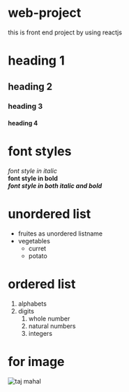 # web-project
this is front end project by using reactjs
# heading 1
## heading 2
### heading 3
#### heading 4
# font styles
*font style in italic*  
**font style in bold**  
***font style in both italic and bold***
# unordered list
* fruites as unordered listname
* vegetables  
  * curret
  * potato
# ordered list
1. alphabets
2. digits 
    1. whole number
    2. natural numbers
    3. integers
# for image
![taj mahal](https://images.theconversation.com/files/228805/original/file-20180723-189308-12b3agf.jpg?ixlib=rb-1.1.0&q=45&auto=format&w=1200&h=1200.0&fit=crop)
